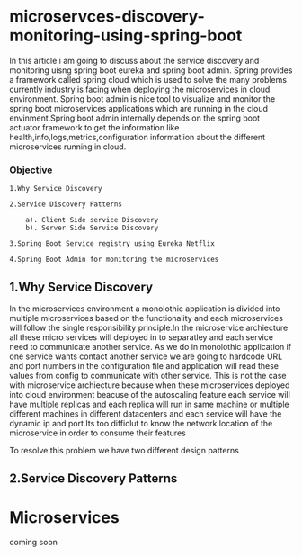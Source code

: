 # microservces-discovery-monitoring-using-spring-boot
In this article i am going to discuss about the service discovery and monitoring uisng spring boot eureka and spring boot admin. Spring provides a framework called spring cloud which is used to solve the many problems currently industry is facing when deploying the microservices in cloud environment. Spring boot admin is nice tool to visualize and monitor the spring boot microservices applications which are running in the cloud envinment.Spring boot admin internally depends on the spring boot actuator framework to get the information like health,info,logs,metrics,configuration informatiion about the different microservices running in cloud. 

### Objective

```
1.Why Service Discovery

2.Service Discovery Patterns

	a). Client Side service Discovery
	b). Server Side Service Discovery

3.Spring Boot Service registry using Eureka Netflix

4.Spring Boot Admin for monitoring the microservices
```

## 1.Why Service Discovery

In the microservices environment a monolothic application is divided into multiple microservices based on the 
functionality and each microservices will follow the single responsibility principle.In the microservice archiecture all these micro services will deployed in to separatley and  each service need to communicate another service. As we do in monolothic application if one service wants contact another service we are going to hardcode URL and port numbers in the configuration file and application will read these values from config to communicate with other service. This is not the case with microservice archiecture because when these microservices deployed into cloud environment beacuse of the autoscaling feature each service will have multiple replicas and each replica will run in same machine or multiple different machines in different datacenters and each service will have the dynamic ip and port.Its too difficlut to know the network location of the microservice in order to consume their features

To resolve this problem we have two different design patterns

## 2.Service Discovery Patterns

# Microservices


coming soon
